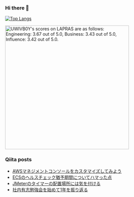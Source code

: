 ### Hi there 👋

[![Top Langs](https://github-readme-stats.vercel.app/api/top-langs/?username=yoyoyo-pg&layout=compact&hide=javascript,html,css&theme=radical)](https://github.com/anuraghazra/github-readme-stats)

<!--START_SECTION:lapras-card-->
<p ><a href="https://lapras.com/public/UWIVB0Y" target="_blank" rel="noopener noreferrer"><img alt="UWIVB0Y's scores on LAPRAS are as follows: Engineering: 3.67 out of 5.0, Business: 3.43 out of 5.0, Influence: 3.42 out of 5.0." src="https://lapras-card-generator.vercel.app/api/svg?e=3.67&b=3.43&i=3.42&b1=%23020e27&b2=%230e5593&i1=%2303102f&i2=%231688bf&l=en" width="400" ></a></p>
<!--END_SECTION:lapras-card-->

### Qiita posts
<!-- BLOG-POST-LIST:START -->
- [AWSマネジメントコンソールをカスタマイズしてみよう](https://qiita.com/yoyoyo_pg/items/b6b0c04bafafcc79c9de)
- [ECSのヘルスチェック猶予期間についてハマった点](https://qiita.com/yoyoyo_pg/items/15e577f929f69bddbe09)
- [JMeterのタイマーの配置場所には気を付ける](https://qiita.com/yoyoyo_pg/items/7977d710a9f06efe8c35)
- [社内有志勉強会を始めて1年を振り返る](https://qiita.com/yoyoyo_pg/items/a04f644f6e0f8fa0b7dc)
<!-- BLOG-POST-LIST:END -->
